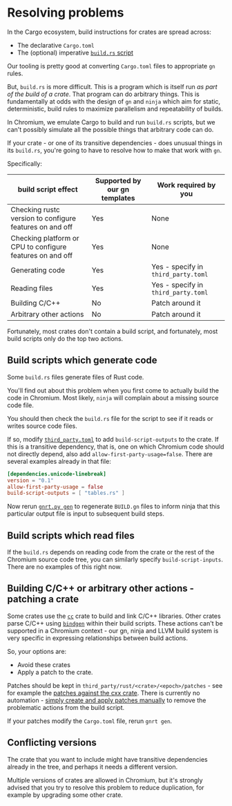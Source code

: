 # Resolving problems

In the Cargo ecosystem, build instructions for crates are spread across:

* The declarative `Cargo.toml`
* The (optional) imperative [`build.rs` script][0]

Our tooling is pretty good at converting `Cargo.toml` files to appropriate
`gn` rules.

But, `build.rs` is more difficult. This is a program which is itself run
_as part of the build of a crate_. That program can do arbitrary things.
This is fundamentally at odds with the design of `gn` and `ninja` which aim
for static, deterministic, build rules to maximize parallelism and
repeatability of builds.

In Chromium, we emulate Cargo to build and run `build.rs` scripts, but we
can't possibly simulate all the possible things that arbitrary code can
do.

If your crate - or one of its transitive dependencies - does unusual things
in its `build.rs`, you're going to have to resolve how to make that work
with `gn`.

Specifically:

| build script effect | Supported by our gn templates | Work required by you |
|-----|-----|-----|
| Checking rustc version to configure features on and off | Yes | None |
| Checking platform or CPU to configure features on and off | Yes | None |
| Generating code | Yes | Yes - specify in `third_party.toml` |
| Reading files | Yes | Yes - specify in `third_party.toml` |
| Building C/C++ | No | Patch around it |
| Arbitrary other actions | No | Patch around it |

Fortunately, most crates don't contain a build script, and fortunately, most
build scripts only do the top two actions.

## Build scripts which generate code

Some `build.rs` files generate files of Rust code.

You'll find out about this problem when you first come to actually build
the code in Chromium. Most likely, `ninja` will complain about a missing
source code file.

You should then check the `build.rs` file for the script to see if it reads
or writes source code files.

If so, modify [`third_party.toml`][1] to add `build-script-outputs` to the
crate. If this is a transitive dependency, that is, one on which Chromium
code should not directly depend, also add `allow-first-party-usage=false`.
There are several examples already in that file:

```toml
[dependencies.unicode-linebreak]
version = "0.1"
allow-first-party-usage = false
build-script-outputs = [ "tables.rs" ]
```

Now rerun [`gnrt.py gen`][2] to regenerate `BUILD.gn` files to inform ninja
that this particular output file is input to subsequent build steps.

## Build scripts which read files

If the `build.rs` depends on reading code from the crate or the rest of the
Chromium source code tree, you can similarly specify `build-script-inputs`.
There are no examples of this right now.

## Building C/C++ or arbitrary other actions - patching a crate

Some crates use the [`cc`][2] crate to build and link C/C++ libraries.
Other crates parse C/C++ using [`bindgen`][3] within their build scripts.
These actions can't be supported in a Chromium context - our gn, ninja
and LLVM build system is very specific in expressing relationships between
build actions.

So, your options are:

* Avoid these crates
* Apply a patch to the crate.

Patches should be kept in `third_party/rust/<crate>/<epoch>/patches` -
see for example the [patches against the cxx crate][4]. There is currently
no automation - [simply create and apply patches manually][5] to remove the
problematic actions from the build script.

If your patches modify the `Cargo.toml` file, rerun `gnrt gen`.

## Conflicting versions

The crate that you want to include might have transitive dependencies
already in the tree, and perhaps it needs a different version.

Multiple versions of crates are allowed in Chromium, but it's strongly advised
that you try to resolve this problem to reduce duplication, for example
by upgrading some other crate.

[0]: https://doc.rust-lang.org/cargo/reference/build-scripts.html
[1]: configuring-third-party-toml.md
[2]: https://crates.io/crates/cc
[3]: https://crates.io/crates/bindgen
[4]: https://source.chromium.org/chromium/chromium/src/+/main:third_party/rust/cxx/v1/patches/
[5]: https://chromium.googlesource.com/chromium/src/+/refs/heads/main/docs/rust.md#patching-third_party-crates